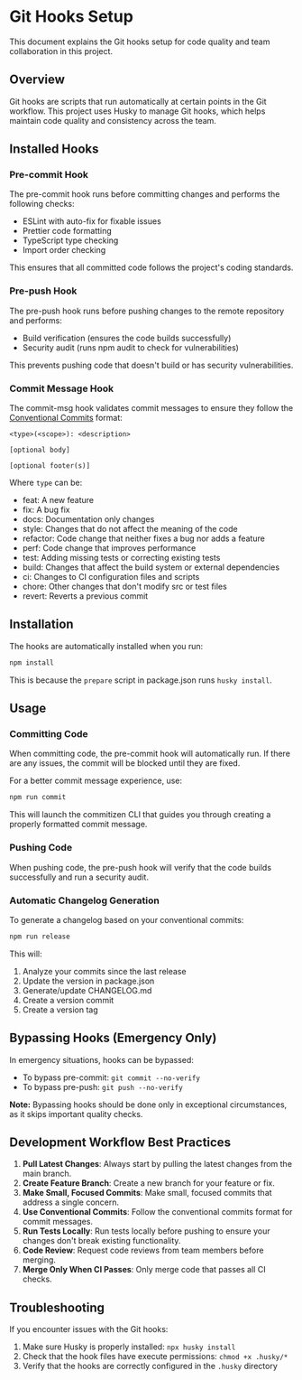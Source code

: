 # Git Hooks Setup

This document explains the Git hooks setup for code quality and team collaboration in this project.

## Overview

Git hooks are scripts that run automatically at certain points in the Git workflow. This project uses Husky to manage Git hooks, which helps maintain code quality and consistency across the team.

## Installed Hooks

### Pre-commit Hook

The pre-commit hook runs before committing changes and performs the following checks:

- ESLint with auto-fix for fixable issues
- Prettier code formatting
- TypeScript type checking
- Import order checking

This ensures that all committed code follows the project's coding standards.

### Pre-push Hook

The pre-push hook runs before pushing changes to the remote repository and performs:

- Build verification (ensures the code builds successfully)
- Security audit (runs npm audit to check for vulnerabilities)

This prevents pushing code that doesn't build or has security vulnerabilities.

### Commit Message Hook

The commit-msg hook validates commit messages to ensure they follow the [Conventional Commits](https://www.conventionalcommits.org/) format:

```
<type>(<scope>): <description>

[optional body]

[optional footer(s)]
```

Where `type` can be:

- feat: A new feature
- fix: A bug fix
- docs: Documentation only changes
- style: Changes that do not affect the meaning of the code
- refactor: Code change that neither fixes a bug nor adds a feature
- perf: Code change that improves performance
- test: Adding missing tests or correcting existing tests
- build: Changes that affect the build system or external dependencies
- ci: Changes to CI configuration files and scripts
- chore: Other changes that don't modify src or test files
- revert: Reverts a previous commit

## Installation

The hooks are automatically installed when you run:

```bash
npm install
```

This is because the `prepare` script in package.json runs `husky install`.

## Usage

### Committing Code

When committing code, the pre-commit hook will automatically run. If there are any issues, the commit will be blocked until they are fixed.

For a better commit message experience, use:

```bash
npm run commit
```

This will launch the commitizen CLI that guides you through creating a properly formatted commit message.

### Pushing Code

When pushing code, the pre-push hook will verify that the code builds successfully and run a security audit.

### Automatic Changelog Generation

To generate a changelog based on your conventional commits:

```bash
npm run release
```

This will:

1. Analyze your commits since the last release
2. Update the version in package.json
3. Generate/update CHANGELOG.md
4. Create a version commit
5. Create a version tag

## Bypassing Hooks (Emergency Only)

In emergency situations, hooks can be bypassed:

- To bypass pre-commit: `git commit --no-verify`
- To bypass pre-push: `git push --no-verify`

**Note:** Bypassing hooks should be done only in exceptional circumstances, as it skips important quality checks.

## Development Workflow Best Practices

1. **Pull Latest Changes**: Always start by pulling the latest changes from the main branch.
2. **Create Feature Branch**: Create a new branch for your feature or fix.
3. **Make Small, Focused Commits**: Make small, focused commits that address a single concern.
4. **Use Conventional Commits**: Follow the conventional commits format for commit messages.
5. **Run Tests Locally**: Run tests locally before pushing to ensure your changes don't break existing functionality.
6. **Code Review**: Request code reviews from team members before merging.
7. **Merge Only When CI Passes**: Only merge code that passes all CI checks.

## Troubleshooting

If you encounter issues with the Git hooks:

1. Make sure Husky is properly installed: `npx husky install`
2. Check that the hook files have execute permissions: `chmod +x .husky/*`
3. Verify that the hooks are correctly configured in the `.husky` directory
